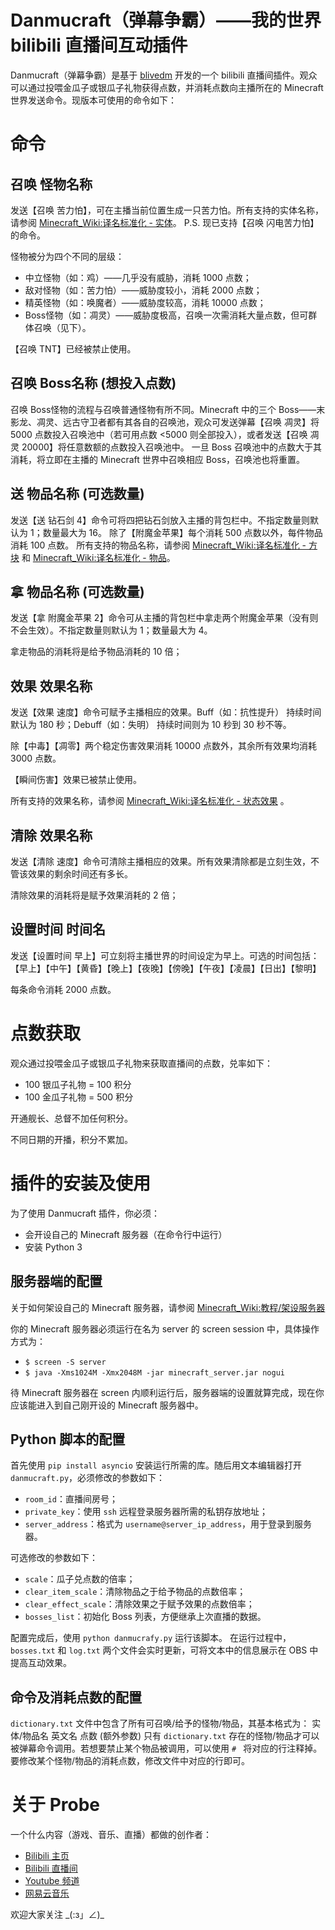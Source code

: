 # Danmucraft（弹幕争霸）——我的世界 bilibili 直播间互动插件

Danmucraft（弹幕争霸）是基于 [blivedm](https://github.com/xfgryujk/blivedm) 开发的一个 bilibili 直播间插件。观众可以通过投喂金瓜子或银瓜子礼物获得点数，并消耗点数向主播所在的 Minecraft 世界发送命令。现版本可使用的命令如下：

# 命令

## 召唤 怪物名称
发送【召唤 苦力怕】，可在主播当前位置生成一只苦力怕。所有支持的实体名称，请参阅 [Minecraft_Wiki:译名标准化 - 实体](https://minecraft-zh.gamepedia.com/index.php?title=Minecraft_Wiki:%E8%AF%91%E5%90%8D%E6%A0%87%E5%87%86%E5%8C%96&variant=zh#.E5.AE.9E.E4.BD.93)。
P.S. 现已支持【召唤 闪电苦力怕】的命令。

怪物被分为四个不同的层级：
* 中立怪物（如：鸡）——几乎没有威胁，消耗 1000 点数；
* 敌对怪物（如：苦力怕）——威胁度较小，消耗 2000 点数；
* 精英怪物（如：唤魔者）——威胁度较高，消耗 10000 点数；
* Boss怪物（如：凋灵）——威胁度极高，召唤一次需消耗大量点数，但可群体召唤（见下）。

【召唤 TNT】已经被禁止使用。

## 召唤 Boss名称 (想投入点数)
召唤 Boss怪物的流程与召唤普通怪物有所不同。Minecraft 中的三个 Boss——末影龙、凋灵、远古守卫者都有其各自的召唤池，观众可发送弹幕【召唤 凋灵】将 5000 点数投入召唤池中（若可用点数 <5000 则全部投入），或者发送【召唤 凋灵 20000】将任意数额的点数投入召唤池中。
一旦 Boss 召唤池中的点数大于其消耗，将立即在主播的 Minecraft 世界中召唤相应 Boss，召唤池也将重置。

## 送 物品名称 (可选数量)
发送【送 钻石剑 4】命令可将四把钻石剑放入主播的背包栏中。不指定数量则默认为 1；数量最大为 16。
除了【附魔金苹果】每个消耗 500 点数以外，每件物品消耗 100 点数。
所有支持的物品名称，请参阅 [Minecraft_Wiki:译名标准化 - 方块](https://minecraft-zh.gamepedia.com/index.php?title=Minecraft_Wiki:%E8%AF%91%E5%90%8D%E6%A0%87%E5%87%86%E5%8C%96&variant=zh#.E6.96.B9.E5.9D.97) 和 [Minecraft_Wiki:译名标准化 - 物品](https://minecraft-zh.gamepedia.com/index.php?title=Minecraft_Wiki:%E8%AF%91%E5%90%8D%E6%A0%87%E5%87%86%E5%8C%96&variant=zh#.E7.89.A9.E5.93.81)。

## 拿 物品名称 (可选数量)
发送【拿 附魔金苹果 2】命令可从主播的背包栏中拿走两个附魔金苹果（没有则不会生效）。不指定数量则默认为 1；数量最大为 4。

拿走物品的消耗将是给予物品消耗的 10 倍；

## 效果 效果名称
发送【效果 速度】命令可赋予主播相应的效果。Buff（如：抗性提升） 持续时间默认为 180 秒；Debuff（如：失明） 持续时间则为 10 秒到 30 秒不等。

除【中毒】【凋零】两个稳定伤害效果消耗 10000 点数外，其余所有效果均消耗 3000 点数。

【瞬间伤害】效果已被禁止使用。

所有支持的效果名称，请参阅 [Minecraft_Wiki:译名标准化 - 状态效果](https://minecraft-zh.gamepedia.com/index.php?title=Minecraft_Wiki:%E8%AF%91%E5%90%8D%E6%A0%87%E5%87%86%E5%8C%96&variant=zh#.E7.8A.B6.E6.80.81.E6.95.88.E6.9E.9C) 。

## 清除 效果名称
发送【清除 速度】命令可清除主播相应的效果。所有效果清除都是立刻生效，不管该效果的剩余时间还有多长。

清除效果的消耗将是赋予效果消耗的 2 倍；

## 设置时间 时间名
发送【设置时间 早上】可立刻将主播世界的时间设定为早上。可选的时间包括：
【早上】【中午】【黄昏】【晚上】【夜晚】【傍晚】【午夜】【凌晨】【日出】【黎明】

每条命令消耗 2000 点数。

# 点数获取

观众通过投喂金瓜子或银瓜子礼物来获取直播间的点数，兑率如下：
* 100 银瓜子礼物 = 100 积分
* 100 金瓜子礼物 = 500 积分

开通舰长、总督不加任何积分。

不同日期的开播，积分不累加。

# 插件的安装及使用

为了使用 Danmucraft 插件，你必须：
* 会开设自己的 Minecraft 服务器（在命令行中运行）
* 安装 Python 3

## 服务器端的配置
关于如何架设自己的 Minecraft 服务器，请参阅 [Minecraft_Wiki:教程/架设服务器](https://minecraft-zh.gamepedia.com/index.php?title=%E6%95%99%E7%A8%8B/%E6%9E%B6%E8%AE%BE%E6%9C%8D%E5%8A%A1%E5%99%A8&variant=zh)

你的 Minecraft 服务器必须运行在名为 server 的 screen session 中，具体操作方式为：
* `$ screen -S server`
* `$ java -Xms1024M -Xmx2048M -jar minecraft_server.jar nogui`

待 Minecraft 服务器在 screen 内顺利运行后，服务器端的设置就算完成，现在你应该能进入到自己刚开设的 Minecraft 服务器中。

## Python 脚本的配置
首先使用 `pip install asyncio` 安装运行所需的库。随后用文本编辑器打开 `danmucraft.py`，必须修改的参数如下：
* `room_id`：直播间房号；
* `private_key`：使用 `ssh` 远程登录服务器所需的私钥存放地址；
* `server_address`：格式为 `username@server_ip_address`，用于登录到服务器。

可选修改的参数如下：
* `scale`：瓜子兑点数的倍率；
* `clear_item_scale`：清除物品之于给予物品的点数倍率；
* `clear_effect_scale`：清除效果之于赋予效果的点数倍率；
* `bosses_list`：初始化 Boss 列表，方便继承上次直播的数据。

配置完成后，使用 `python danmucrafy.py` 运行该脚本。
在运行过程中，`bosses.txt` 和 `log.txt` 两个文件会实时更新，可将文本中的信息展示在 OBS 中提高互动效果。

## 命令及消耗点数的配置
`dictionary.txt` 文件中包含了所有可召唤/给予的怪物/物品，其基本格式为：
实体/物品名 英文名 点数 (额外参数)
只有 `dictionary.txt` 存在的怪物/物品才可以被弹幕命令调用。若想要禁止某个物品被调用，可以使用 `# ` 将对应的行注释掉。
要修改某个怪物/物品的消耗点数，修改文件中对应的行即可。

# 关于 Probe
一个什么内容（游戏、音乐、直播）都做的创作者：
* [Bilibili 主页](https://space.bilibili.com/488744)
* [Bilibili 直播间](https://live.bilibili.com/16670)
* [Youtube 频道](https://www.youtube.com/channel/UCb-z8x0TD6cPtGkFLlUi4Sw)
* [网易云音乐](https://music.163.com/user/home?id=50587279)

欢迎大家关注 \_(:з」∠)\_
